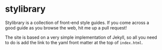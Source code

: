 stylibrary
==========

Stylibrary is a collection of front-end style guides. If you come across
a good guide as you browse the web, hit me up a pull request!

The site is based on a very simple implementation of Jekyll, so all
you need to do is add the link to the yaml front matter at the top of
`index.html`.
